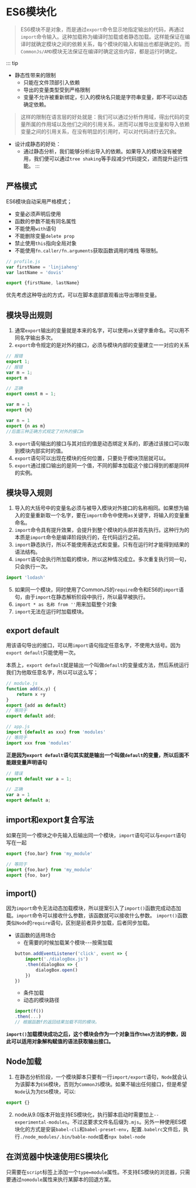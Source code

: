 # ES6模块化
> ES6模块不是对象，而是通过`export`命令显示地指定输出的代码，再通过`import`命令输入。这种加载称为编译时加载或者静态加载。这样能保证在编译时就确定模块之间的依赖关系，每个模块的输入和输出也都是确定的。而`CommonJs/AMD`模块无法保证在编译时确定这些内容，都是运行时确定。

::: tip
+ 静态性带来的限制
    - 只能在文件顶部引入依赖
    - 导出的变量类型受到严格限制
    - 变量不允许被重新绑定，引入的模块名只能是字符串变量，即不可以动态确定依赖。
> 这样的限制在语言层的好处就是：我们可以通过分析作用域，得出代码的变量所属的作用域以及他们之间的引用关系，进而可以推导出变量和导入依赖变量之间的引用关系，在没有明显的引用时，可以对代码进行去冗余。

+ 设计成静态的好处：
    - 通过静态分析，我们能够分析出导入的依赖。如果导入的模块没有被使用，我们便可以通过`tree shaking`等手段减少代码提交，进而提升运行性能。
:::

## 严格模式
ES6模块自动采用严格模式；
- 变量必须声明后使用
- 函数的参数不能有同名属性
- 不能使用`with`语句
- 不能删除变量`delete prop`
- 禁止使用`this`指向全局对象
- 不能使用`fn.caller/fn.arguments`获取函数调用的堆栈
等限制。

```js
// profile.js
var firstName = 'linjiaheng'
var lastName = 'dovis'

export {firstName, lastName}
```
优先考虑这种导出的方式，可以在脚本底部直观看出导出哪些变量。

## 模块导出规则
1. 通常`export`输出的变量就是本来的名字，可以使用`as`关键字重命名。可以用不同名字输出多次。
2. `export`命令规定的是对外的接口，必须与模块内部的变量建立一一对应的关系
```js
// 报错
export 1;
// 报错
var m = 1;
export m

// 正确
export const m = 1;

var m = 1
export {m}

var n = 1
export {n as m}
//后面三种正确方式规定了对外的接口m
```
3. `export`语句输出的接口与其对应的值是动态绑定关系的，即通过该接口可以取到模块内部实时的值。
4. `export`语句可以出现在模块的任何位置，只要处于模块顶层就可以。
5. `export`通过接口输出的是同一个值，不同的脚本加载这个接口得到的都是同样的实例。

## 模块导入规则
1. 导入的大括号中的变量名必须与被导入模块对外接口的名称相同。如果想为输入的变量重新取一个名字，要在`import`命令中使用`as`关键字，将输入的变量重命名。
2. `import`命令具有提升效果，会提升到整个模块的头部并首先执行。这种行为的本质是`import`命令是编译阶段执行的，在代码运行之前。
3. `import`静态执行，所以不能使用表达式和变量。只有在运行时才能得到结果的语法结构。
4. `import`语句会执行所加载的模块，所以这种情况成立。多次重复执行同一句，只会执行一次。
```js
import 'lodash'
```
5. 如果同一个模块，同时使用了CommonJS的`require`命令和ES6的`import`语句，由于`import`在静态解析阶段中执行，所以最早被执行。
6. `import * as 名称 from ''`用来加载整个对象
7. `import`无法在运行时加载模块。

## export default
用该语句导出的接口，可以用`import`语句指定任意名字，不使用大括号。因为`export default`只能使用一次。

本质上，`export default`就是输出一个叫做`default`的变量或方法，然后系统运行我们为他取任意名字，所以可以这么写；
```js
// module.js
function add(x,y) {
    return x +y
}
export {add as default}
// 等同于
export default add;

// app.js
import {default as xxx} from 'modules'
// 等同于
import xxx from 'modules'
```
**正是因为`export default`语句其实就是输出一个叫做`default`的变量，所以后面不能跟变量声明语句**
```js
// 错误
export default var a = 1;

// 正确
var a = 1
export default a;
```

## import和export复合写法
如果在同一个模块之中先输入后输出同一个模块，`import`语句可以与`export`语句写在一起
```js
export {foo,bar} from 'my_module'

// 等同于
import {foo,bar} from 'my_module'
export {foo, bar}
```

## import()
因为`import`命令无法动态加载模块，所以提案引入了`import()`函数完成动态加载。`import`命令可以接收什么参数，该函数就可以接收什么参数。
`import()`函数类似`Node`的`require`语句，区别是前者异步加载，后者同步加载。

+ 该函数的适用场合
    - 在需要的时候加载某个模块---按需加载
    ```js
    button.addEventListener('click', event => {
        import('./dialogBox.js')
        .then(dialogBox => {
            dialogBox.open()
        })
    })
    ```
    - 条件加载
    - 动态的模块路径
    ```js
    import(f())
    .then(...)
    // 根据函数f的返回结果加载不同的模块。
    ```

**`import()`加载模块成功之后，这个模块会作为一个对象当作`then`方法的参数，因此可以适用对象解构赋值的语法获取输出接口。**

## Node加载
1. 在静态分析阶段，一个模块脚本只要有一行`import/export`语句，`Node`就会认为该脚本为`ES6`模块，否则为`CommonJS`模块。如果不输出任何接口，但是希望`Node`认为为`ES6`模块，可以:
```js
export {}
```

2. node从9.0版本开始支持ES模块化，执行脚本启动时需要加上`--experimental-modules`。不过这要求文件名后缀为`.mjs`。另外一种使用ES模块化的方式是安装`babel-cli`和`babel-preset-env`，配置`.babelrc`文件后，执行`./node_modules/.bin/bable-node`或者`npx babel-node`

## 在浏览器中快速使用ES模块化
只需要在`script`标签上添加一个`type=module`属性。不支持ES模块的浏览器，只需要通过`nomodule`属性来执行某脚本的回退方案。